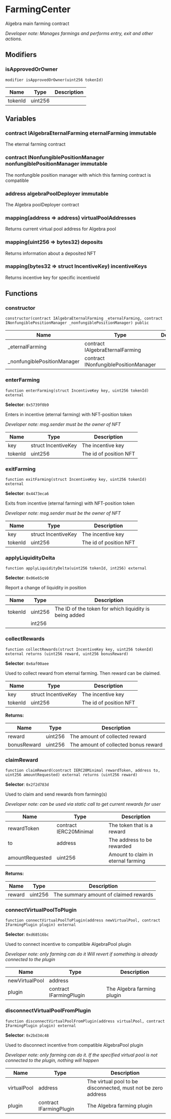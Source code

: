 

# FarmingCenter


Algebra main farming contract



*Developer note: Manages farmings and performs entry, exit and other actions.*

## Modifiers
### isApprovedOrOwner

```solidity
modifier isApprovedOrOwner(uint256 tokenId)
```



| Name | Type | Description |
| ---- | ---- | ----------- |
| tokenId | uint256 |  |


## Variables
### contract IAlgebraEternalFarming eternalFarming immutable

The eternal farming contract


### contract INonfungiblePositionManager nonfungiblePositionManager immutable

The nonfungible position manager with which this farming contract is compatible


### address algebraPoolDeployer immutable

The Algebra poolDeployer contract


### mapping(address &#x3D;&gt; address) virtualPoolAddresses 

Returns current virtual pool address for Algebra pool


### mapping(uint256 &#x3D;&gt; bytes32) deposits 

Returns information about a deposited NFT


### mapping(bytes32 &#x3D;&gt; struct IncentiveKey) incentiveKeys 

Returns incentive key for specific incentiveId



## Functions
### constructor

```solidity
constructor(contract IAlgebraEternalFarming _eternalFarming, contract INonfungiblePositionManager _nonfungiblePositionManager) public
```



| Name | Type | Description |
| ---- | ---- | ----------- |
| _eternalFarming | contract IAlgebraEternalFarming |  |
| _nonfungiblePositionManager | contract INonfungiblePositionManager |  |

### enterFarming

```solidity
function enterFarming(struct IncentiveKey key, uint256 tokenId) external
```
**Selector**: `0x5739f0b9`

Enters in incentive (eternal farming) with NFT-position token

*Developer note: msg.sender must be the owner of NFT*

| Name | Type | Description |
| ---- | ---- | ----------- |
| key | struct IncentiveKey | The incentive key |
| tokenId | uint256 | The id of position NFT |

### exitFarming

```solidity
function exitFarming(struct IncentiveKey key, uint256 tokenId) external
```
**Selector**: `0x4473eca6`

Exits from incentive (eternal farming) with NFT-position token

*Developer note: msg.sender must be the owner of NFT*

| Name | Type | Description |
| ---- | ---- | ----------- |
| key | struct IncentiveKey | The incentive key |
| tokenId | uint256 | The id of position NFT |

### applyLiquidityDelta

```solidity
function applyLiquidityDelta(uint256 tokenId, int256) external
```
**Selector**: `0x06e65c90`

Report a change of liquidity in position

| Name | Type | Description |
| ---- | ---- | ----------- |
| tokenId | uint256 | The ID of the token for which liquidity is being added |
|  | int256 |  |

### collectRewards

```solidity
function collectRewards(struct IncentiveKey key, uint256 tokenId) external returns (uint256 reward, uint256 bonusReward)
```
**Selector**: `0x6af00aee`

Used to collect reward from eternal farming. Then reward can be claimed.

| Name | Type | Description |
| ---- | ---- | ----------- |
| key | struct IncentiveKey | The incentive key |
| tokenId | uint256 | The id of position NFT |

**Returns:**

| Name | Type | Description |
| ---- | ---- | ----------- |
| reward | uint256 | The amount of collected reward |
| bonusReward | uint256 | The amount of collected bonus reward |

### claimReward

```solidity
function claimReward(contract IERC20Minimal rewardToken, address to, uint256 amountRequested) external returns (uint256 reward)
```
**Selector**: `0x2f2d783d`

Used to claim and send rewards from farming(s)

*Developer note: can be used via static call to get current rewards for user*

| Name | Type | Description |
| ---- | ---- | ----------- |
| rewardToken | contract IERC20Minimal | The token that is a reward |
| to | address | The address to be rewarded |
| amountRequested | uint256 | Amount to claim in eternal farming |

**Returns:**

| Name | Type | Description |
| ---- | ---- | ----------- |
| reward | uint256 | The summary amount of claimed rewards |

### connectVirtualPoolToPlugin

```solidity
function connectVirtualPoolToPlugin(address newVirtualPool, contract IFarmingPlugin plugin) external
```
**Selector**: `0xd68516bc`

Used to connect incentive to compatible AlgebraPool plugin

*Developer note: only farming can do it
Will revert if something is already connected to the plugin*

| Name | Type | Description |
| ---- | ---- | ----------- |
| newVirtualPool | address |  |
| plugin | contract IFarmingPlugin | The Algebra farming plugin |

### disconnectVirtualPoolFromPlugin

```solidity
function disconnectVirtualPoolFromPlugin(address virtualPool, contract IFarmingPlugin plugin) external
```
**Selector**: `0x2bd34c48`

Used to disconnect incentive from compatible AlgebraPool plugin

*Developer note: only farming can do it.
If the specified virtual pool is not connected to the plugin, nothing will happen*

| Name | Type | Description |
| ---- | ---- | ----------- |
| virtualPool | address | The virtual pool to be disconnected, must not be zero address |
| plugin | contract IFarmingPlugin | The Algebra farming plugin |

